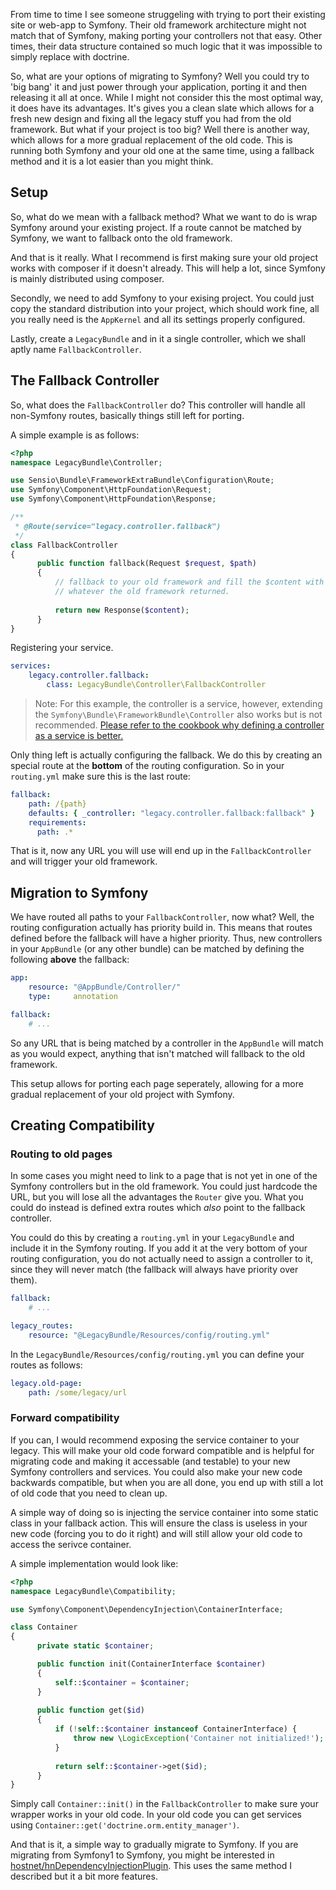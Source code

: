 [//]: # (TITLE: Migrating your project to Symfony)
[//]: # (TAGS: symfony, php, migration, framework)

From time to time I see someone struggeling with trying to port their existing site or web-app to Symfony. Their old framework architecture might not match that of Symfony, making porting your controllers not that easy. Other times, their data structure contained so much logic that it was impossible to simply replace with doctrine.

So, what are your options of migrating to Symfony? Well you could try to 'big bang' it and just power through your application, porting it and then releasing it all at once. While I might not consider this the most optimal way, it does have its advantages. It's gives you a clean slate which allows for a fresh new design and fixing all the legacy stuff you had from the old framework.
But what if your project is too big? Well there is another way, which allows for a more gradual replacement of the old code. This is running both Symfony and your old one at the same time, using a fallback method and it is a lot easier than you might think.

## Setup
So, what do we mean with a fallback method? What we want to do is wrap Symfony around your existing project. If a route cannot be matched by Symfony, we want to fallback onto the old framework.

And that is it really. What I recommend is first making sure your old project works with composer if it doesn't already. This will help a lot, since Symfony is mainly distributed using composer.

Secondly, we need to add Symfony to your exising project. You could just copy the standard distribution into your project, which should work fine, all you really need is the `AppKernel` and all its settings properly configured.

Lastly, create a `LegacyBundle` and in it a single controller, which we shall aptly name `FallbackController`.

## The Fallback Controller
So, what does the `FallbackController` do? This controller will handle all non-Symfony routes, basically things still left for porting.

A simple example is as follows:
```php
<?php
namespace LegacyBundle\Controller;

use Sensio\Bundle\FrameworkExtraBundle\Configuration\Route;
use Symfony\Component\HttpFoundation\Request;
use Symfony\Component\HttpFoundation\Response;

/**
 * @Route(service="legacy.controller.fallback")
 */
class FallbackController
{
      public function fallback(Request $request, $path)
      {
          // fallback to your old framework and fill the $content with 
          // whatever the old framework returned.
          
          return new Response($content);
      }
}
```

Registering your service. 
```yml
services:
    legacy.controller.fallback:
        class: LegacyBundle\Controller\FallbackController
```
> Note: For this example, the controller is a service, however, extending the `Symfony\Bundle\FrameworkBundle\Controller` also works but is not recommended. [Please refer to the cookbook why defining a controller as a service is better.][controller-as-a-service]

Only thing left is actually configuring the fallback. We do this by creating an special route at the **bottom** of the routing configuration. So in your `routing.yml` make sure this is the last route:
```yml
fallback:
    path: /{path}
    defaults: { _controller: "legacy.controller.fallback:fallback" }
    requirements:
      path: .*
```

That is it, now any URL you will use will end up in the `FallbackController` and will trigger your old framework.

## Migration to Symfony
We have routed all paths to your `FallbackController`, now what? Well, the routing configuration actually has priority build in. This means that routes defined before the fallback will have a higher priority. Thus, new controllers in your `AppBundle` (or any other bundle) can be matched by defining the following **above** the fallback:
```yml
app:
    resource: "@AppBundle/Controller/"
    type:     annotation

fallback:
    # ...
```
So any URL that is being matched by a controller in the `AppBundle` will match as you would expect, anything that isn't matched will fallback to the old framework. 

This setup allows for porting each page seperately, allowing for a more gradual replacement of your old project with Symfony.

## Creating Compatibility
### Routing to old pages
In some cases you might need to link to a page that is not yet in one of the Symfony controllers but in the old framework. You could just hardcode the URL, but you will lose all the advantages the `Router` give you. What you could do instead is defined extra routes which _also_ point to the fallback controller. 

You could do this by creating a `routing.yml` in your `LegacyBundle` and include it in the Symfony routing. If you add it at the very bottom of your routing configuration, you do not actually need to assign a controller to it, since they will never match (the fallback will always have priority over them).
```yml
fallback:
    # ...

legacy_routes:
    resource: "@LegacyBundle/Resources/config/routing.yml"
```

In the `LegacyBundle/Resources/config/routing.yml` you can define your routes as follows:
```yml
legacy.old-page:
    path: /some/legacy/url
```

### Forward compatibility
If you can, I would recommend exposing the service container to your legacy. This will make your old code forward compatible and is helpful for migrating code and making it accessable (and testable) to your new Symfony controllers and services. You could also make your new code backwards compatible, but when you are all done, you end up with still a lot of old code that you need to clean up. 

A simple way of doing so is injecting the service container into some static class in your fallback action. This will ensure the class is useless in your new code (forcing you to do it right) and will still allow your old code to access the serivce container.

A simple implementation would look like:
```php
<?php
namespace LegacyBundle\Compatibility;

use Symfony\Component\DependencyInjection\ContainerInterface;

class Container
{
      private static $container;

      public function init(ContainerInterface $container)
      {
          self::$container = $container;
      }
      
      public function get($id)
      {
          if (!self::$container instanceof ContainerInterface) {
              throw new \LogicException('Container not initialized!');
          }
          
          return self::$container->get($id);
      }
}
```
Simply call `Container::init()` in the `FallbackController` to make sure your wrapper works in your old code. In your old code you can get services using `Container::get('doctrine.orm.entity_manager')`.

And that is it, a simple way to gradually migrate to Symfony. If you are migrating from Symfony1 to Symfony, you might be interested in [hostnet/hnDependencyInjectionPlugin][hn-dep-plugin]. This uses the same method I described but it a bit more features.

[controller-as-a-service]: http://symfony.com/doc/current/cookbook/controller/service.html
[hn-dep-plugin]: https://github.com/hostnet/hnDependencyInjectionPlugin
